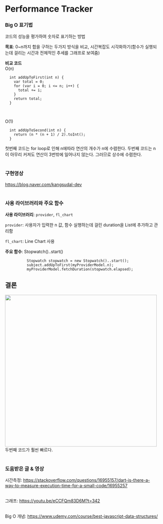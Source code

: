

# Performance Tracker

### Big O 표기법
코드의 성능을 평가하여 숫자로 표기하는 방법

**목표**: 0~n까지 합을 구하는 두가지 방식을 비교, 시간복잡도 시각화하기(함수가 실행되는데 걸리는 시간과 전체적인 추세를 그래프로 보여줌)

**비교 코드**
<br/>
O(n)

```
  int addUpToFirst(int n) {
    var total = 0;
    for (var i = 0; i <= n; i++) {
      total += i;
    }
    return total;
  }
```
<br/>

O(1)
```
  int addUpToSecond(int n) {
    return (n * (n + 1) / 2).toInt();
  }
```

첫번째 코드는 for loop로 인해 n에따라 연산의 개수가 n에 수렴한다. 두번째 코드는 n이 아무리 커져도 연산이 3번밖에 일어나지 않는다. 그러므로 상수에 수렴한다.
<br/>
<br/>

### 구현영상
https://blog.naver.com/kangsudal-dev
<br/>
<br/>

### 사용 라이브러리와 주요 함수
**사용 라이브러리**: `provider`, `fl_chart`

`provider`: 사용자가 입력한 n 값, 함수 실행하는데 걸린 duration을 List<FlSpot>에 추가하고 관리함

`fl_chart`: Line Chart 사용

**주요 함수**: Stopwatch()..start()

```
          Stopwatch stopwatch = new Stopwatch()..start();
          subject.addUpToFirst(myProviderModel.n);
          myProviderModel.fetchDuration(stopwatch.elapsed);
```

## 결론
  <img src="https://user-images.githubusercontent.com/32862869/216918099-3b0e697d-2e14-43fd-8e51-93f65476956e.png" width="500" height="500"/>
  두번째 코드가 훨씬 빠르다.
<br/>
<br/>

  
### 도움받은 글 & 영상
시간측정: https://stackoverflow.com/questions/16955157/dart-is-there-a-way-to-measure-execution-time-for-a-small-code/16955257
<br/>
<br/>
  
그래프: https://youtu.be/eCCFQm83D6M?t=342
<br/>
<br/>
  
Big O 개념: https://www.udemy.com/course/best-javascript-data-structures/
